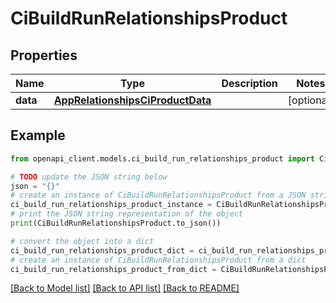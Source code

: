 # CiBuildRunRelationshipsProduct


## Properties

Name | Type | Description | Notes
------------ | ------------- | ------------- | -------------
**data** | [**AppRelationshipsCiProductData**](AppRelationshipsCiProductData.md) |  | [optional] 

## Example

```python
from openapi_client.models.ci_build_run_relationships_product import CiBuildRunRelationshipsProduct

# TODO update the JSON string below
json = "{}"
# create an instance of CiBuildRunRelationshipsProduct from a JSON string
ci_build_run_relationships_product_instance = CiBuildRunRelationshipsProduct.from_json(json)
# print the JSON string representation of the object
print(CiBuildRunRelationshipsProduct.to_json())

# convert the object into a dict
ci_build_run_relationships_product_dict = ci_build_run_relationships_product_instance.to_dict()
# create an instance of CiBuildRunRelationshipsProduct from a dict
ci_build_run_relationships_product_from_dict = CiBuildRunRelationshipsProduct.from_dict(ci_build_run_relationships_product_dict)
```
[[Back to Model list]](../README.md#documentation-for-models) [[Back to API list]](../README.md#documentation-for-api-endpoints) [[Back to README]](../README.md)


